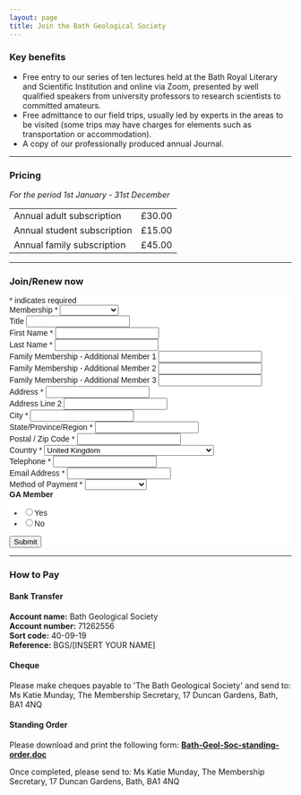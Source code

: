 ```yaml
---
layout: page
title: Join the Bath Geological Society
---
```

<h3>Key benefits</h3>
<ul><li>Free entry to our series of ten lectures held at the Bath Royal Literary and Scientific Institution and online via Zoom, presented by well qualified speakers from university professors to research scientists to committed amateurs.</li>
<li>Free admittance to our field trips, usually led by experts in the areas to be visited (some trips may have charges for elements such as transportation or accommodation).</li>
<li>A copy of our professionally produced annual Journal.</li></ul>
<hr class="full-hr">
<h3>Pricing</h3>
<i>For the period 1st January - 31st December</i>
<table>
<tr>
<td>Annual adult subscription</td><td>£30.00</td>
</tr>
<tr>
<td>Annual student subscription</td><td>£15.00</td>
</tr>
<tr>
<td>Annual family subscription</td><td>£45.00</td>
</tr>
</table>
<hr class="full-hr">
<h3>Join/Renew now</h3>
<!-- Begin Mailchimp Signup Form -->
<link href="//cdn-images.mailchimp.com/embedcode/classic-10_7.css" rel="stylesheet" type="text/css">
<style type="text/css">
	#mc_embed_signup{background:#fff; clear:left; font:14px Helvetica,Arial,sans-serif; }
	/* Add your own Mailchimp form style overrides in your site stylesheet or in this style block.
	   We recommend moving this block and the preceding CSS link to the HEAD of your HTML file. */
</style>
<div id="mc_embed_signup">
<form action="https://docs.google.com/forms/d/e/1FAIpQLSfnpbqZIwATY1ZizGMYz91YUTxRSprSlq0C1zqgpvsQ_kHsUA/formResponse">
    <div id="mc_embed_signup_scroll">
<div class="indicates-required"><span class="asterisk">*</span> indicates required</div>
<div class="mc-field-group">
	<label for="mce-MEMBERSHIP">Membership  <span class="asterisk">*</span>
</label>
	<select name="entry.568178402" class="required" id="mce-MEMBERSHIP">
	<option value=""></option>
	<option value="Individual £30">Individual £30</option>
<option value="Student £15">Student £15</option>
<option value="Family £45">Family £45</option>

	</select>
</div>
<div class="mc-field-group">
	<label for="mce-TITLE">Title </label>
	<input type="text" value="" name="entry.708568919" class="" id="mce-TITLE">
</div>
<div class="mc-field-group">
	<label for="mce-FNAME">First Name  <span class="asterisk">*</span>
</label>
	<input type="text" value="" name="entry.1912063215" class="required" id="mce-FNAME">
</div>
<div class="mc-field-group">
	<label for="mce-LNAME">Last Name  <span class="asterisk">*</span>
</label>
	<input type="text" value="" name="entry.217426343" class="required" id="mce-LNAME">
</div>
<div class="mc-field-group">
	<label for="mce-FAMILY1">Family Membership - Additional Member 1 </label>
	<input type="text" value="" name="entry.1906762947" class="" id="mce-FAMILY1">
</div>
<div class="mc-field-group">
	<label for="mce-FAMILY2">Family Membership - Additional Member 2 </label>
	<input type="text" value="" name="entry.825147072" class="" id="mce-FAMILY2">
</div>
<div class="mc-field-group">
	<label for="mce-FAMILY3">Family Membership - Additional Member 3 </label>
	<input type="text" value="" name="entry.886279228" class="" id="mce-FAMILY3">
</div>
<div class="mc-address-group">
	<div class="mc-field-group">
	    <label for="mce-ADDRESS-addr1">Address  <span class="asterisk">*</span>
</label>
		<input type="text" value="" maxlength="70" name="entry.656297506" id="mce-ADDRESS-addr1" class="required">
	</div>
	<div class="mc-field-group">
	    <label for="mce-ADDRESS-addr2">Address Line 2</label>
		<input type="text" value="" maxlength="70" name="entry.1335825441" id="mce-ADDRESS-addr2">		
	</div>
	<div class="mc-field-group size1of2">
	    <label for="mce-ADDRESS-city">City <span class="asterisk">*</span></label>
		<input type="text" value="" maxlength="40" name="entry.885533383" id="mce-ADDRESS-city" class="required">
	</div>
	<div class="mc-field-group size1of2">
	    <label for="mce-ADDRESS-state">State/Province/Region <span class="asterisk">*</span></label>
	<input type="text" value="" maxlength="20" name="entry.767008683" id="mce-ADDRESS-state" class="required">
	</div>
	<div class="mc-field-group size1of2">
	    <label for="mce-ADDRESS-zip">Postal / Zip Code <span class="asterisk">*</span></label>
		<input type="text" value="" maxlength="10" name="entry.1968573925" id="mce-ADDRESS-zip" class="required">
	</div>
	<div class="mc-field-group size1of2">
	    <label for="mce-ADDRESS-country">Country <span class="asterisk">*</span></label>
		<select name="entry.173105743" id="mce-ADDRESS-country" class="required"><option value="Afghanistan">Afghanistan</option>
<option value="Akrotiri">Akrotiri</option>
<option value="Albania">Albania</option>
<option value="Algeria">Algeria</option>
<option value="American Samoa">American Samoa</option>
<option value="Andorra">Andorra</option>
<option value="Angola">Angola</option>
<option value="Anguilla">Anguilla</option>
<option value="Antarctica">Antarctica</option>
<option value="Antigua and Barbuda">Antigua and Barbuda</option>
<option value="Argentina">Argentina</option>
<option value="Armenia">Armenia</option>
<option value="Aruba">Aruba</option>
<option value="Ashmore and Cartier Islands">Ashmore and Cartier Islands</option>
<option value="Australia">Australia</option>
<option value="Austria">Austria</option>
<option value="Azerbaijan">Azerbaijan</option>
<option value="Bahamas, The">Bahamas, The</option>
<option value="Bahrain">Bahrain</option>
<option value="Bangladesh">Bangladesh</option>
<option value="Barbados">Barbados</option>
<option value="Bassas da India">Bassas da India</option>
<option value="Belarus">Belarus</option>
<option value="Belgium">Belgium</option>
<option value="Belize">Belize</option>
<option value="Benin">Benin</option>
<option value="Bermuda">Bermuda</option>
<option value="Bhutan">Bhutan</option>
<option value="Bolivia">Bolivia</option>
<option value="Bosnia and Herzegovina">Bosnia and Herzegovina</option>
<option value="Botswana">Botswana</option>
<option value="Bouvet Island">Bouvet Island</option>
<option value="Brazil">Brazil</option>
<option value="British Indian Ocean Territory">British Indian Ocean Territory</option>
<option value="British Virgin Islands">British Virgin Islands</option>
<option value="Brunei">Brunei</option>
<option value="Bulgaria">Bulgaria</option>
<option value="Burkina Faso">Burkina Faso</option>
<option value="Burma">Burma</option>
<option value="Burundi">Burundi</option>
<option value="Cambodia">Cambodia</option>
<option value="Cameroon">Cameroon</option>
<option value="Canada">Canada</option>
<option value="Cape Verde">Cape Verde</option>
<option value="Cayman Islands">Cayman Islands</option>
<option value="Central African Republic">Central African Republic</option>
<option value="Chad">Chad</option>
<option value="Chile">Chile</option>
<option value="China">China</option>
<option value="Christmas Island">Christmas Island</option>
<option value="Clipperton Island">Clipperton Island</option>
<option value="Cocos (Keeling) Islands">Cocos (Keeling) Islands</option>
<option value="Colombia">Colombia</option>
<option value="Comoros">Comoros</option>
<option value="Congo, Democratic Republic of the">Congo, Democratic Republic of the</option>
<option value="Congo, Republic of the">Congo, Republic of the</option>
<option value="Cook Islands">Cook Islands</option>
<option value="Coral Sea Islands">Coral Sea Islands</option>
<option value="Costa Rica">Costa Rica</option>
<option value="Cote d'Ivoire">Cote d'Ivoire</option>
<option value="Croatia">Croatia</option>
<option value="Cuba">Cuba</option>
<option value="Cyprus">Cyprus</option>
<option value="Czech Republic">Czech Republic</option>
<option value="Denmark">Denmark</option>
<option value="Dhekelia">Dhekelia</option>
<option value="Djibouti">Djibouti</option>
<option value="Dominica">Dominica</option>
<option value="Dominican Republic">Dominican Republic</option>
<option value="Ecuador">Ecuador</option>
<option value="Egypt">Egypt</option>
<option value="El Salvador">El Salvador</option>
<option value="Equatorial Guinea">Equatorial Guinea</option>
<option value="Eritrea">Eritrea</option>
<option value="Estonia">Estonia</option>
<option value="Ethiopia">Ethiopia</option>
<option value="Europa Island">Europa Island</option>
<option value="Falkland Islands (Islas Malvinas)">Falkland Islands (Islas Malvinas)</option>
<option value="Faroe Islands">Faroe Islands</option>
<option value="Fiji">Fiji</option>
<option value="Finland">Finland</option>
<option value="France">France</option>
<option value="French Guiana">French Guiana</option>
<option value="French Polynesia">French Polynesia</option>
<option value="French Southern and Antarctic Lands">French Southern and Antarctic Lands</option>
<option value="Gabon">Gabon</option>
<option value="Gambia, The">Gambia, The</option>
<option value="Gaza Strip">Gaza Strip</option>
<option value="Georgia">Georgia</option>
<option value="Germany">Germany</option>
<option value="Ghana">Ghana</option>
<option value="Gibraltar">Gibraltar</option>
<option value="Glorioso Islands">Glorioso Islands</option>
<option value="Greece">Greece</option>
<option value="Greenland">Greenland</option>
<option value="Grenada">Grenada</option>
<option value="Guadeloupe">Guadeloupe</option>
<option value="Guam">Guam</option>
<option value="Guatemala">Guatemala</option>
<option value="Guernsey">Guernsey</option>
<option value="Guinea">Guinea</option>
<option value="Guinea-Bissau">Guinea-Bissau</option>
<option value="Guyana">Guyana</option>
<option value="Haiti">Haiti</option>
<option value="Heard Island and McDonald Islands">Heard Island and McDonald Islands</option>
<option value="Holy See (Vatican City)">Holy See (Vatican City)</option>
<option value="Honduras">Honduras</option>
<option value="Hong Kong">Hong Kong</option>
<option value="Hungary">Hungary</option>
<option value="Iceland">Iceland</option>
<option value="India">India</option>
<option value="Indonesia">Indonesia</option>
<option value="Iran">Iran</option>
<option value="Iraq">Iraq</option>
<option value="Ireland">Ireland</option>
<option value="Isle of Man">Isle of Man</option>
<option value="Israel">Israel</option>
<option value="Italy">Italy</option>
<option value="Jamaica">Jamaica</option>
<option value="Jan Mayen">Jan Mayen</option>
<option value="Japan">Japan</option>
<option value="Jersey (Channel Islands)">Jersey (Channel Islands)</option>
<option value="Jordan">Jordan</option>
<option value="Juan de Nova Island">Juan de Nova Island</option>
<option value="Kazakhstan">Kazakhstan</option>
<option value="Kenya">Kenya</option>
<option value="Kiribati">Kiribati</option>
<option value="Korea, North">Korea, North</option>
<option value="Korea, South">Korea, South</option>
<option value="Kuwait">Kuwait</option>
<option value="Kyrgyzstan">Kyrgyzstan</option>
<option value="Laos">Laos</option>
<option value="Latvia">Latvia</option>
<option value="Lebanon">Lebanon</option>
<option value="Lesotho">Lesotho</option>
<option value="Liberia">Liberia</option>
<option value="Libya">Libya</option>
<option value="Liechtenstein">Liechtenstein</option>
<option value="Lithuania">Lithuania</option>
<option value="Luxembourg">Luxembourg</option>
<option value="Macau">Macau</option>
<option value="Macedonia">Macedonia</option>
<option value="Madagascar">Madagascar</option>
<option value="Malawi">Malawi</option>
<option value="Malaysia">Malaysia</option>
<option value="Maldives">Maldives</option>
<option value="Mali">Mali</option>
<option value="Malta">Malta</option>
<option value="Marshall Islands">Marshall Islands</option>
<option value="Martinique">Martinique</option>
<option value="Mauritania">Mauritania</option>
<option value="Mauritius">Mauritius</option>
<option value="Mayotte">Mayotte</option>
<option value="Mexico">Mexico</option>
<option value="Micronesia, Federated States of">Micronesia, Federated States of</option>
<option value="Moldova">Moldova</option>
<option value="Monaco">Monaco</option>
<option value="Mongolia">Mongolia</option>
<option value="Montenegro">Montenegro</option>
<option value="Montserrat">Montserrat</option>
<option value="Morocco">Morocco</option>
<option value="Mozambique">Mozambique</option>
<option value="Namibia">Namibia</option>
<option value="Nauru">Nauru</option>
<option value="Navassa Island">Navassa Island</option>
<option value="Nepal">Nepal</option>
<option value="Netherlands">Netherlands</option>
<option value="Netherlands Antilles">Netherlands Antilles</option>
<option value="New Caledonia">New Caledonia</option>
<option value="New Zealand">New Zealand</option>
<option value="Nicaragua">Nicaragua</option>
<option value="Niger">Niger</option>
<option value="Nigeria">Nigeria</option>
<option value="Niue">Niue</option>
<option value="Norfolk Island">Norfolk Island</option>
<option value="Northern Mariana Islands">Northern Mariana Islands</option>
<option value="Norway">Norway</option>
<option value="Oman">Oman</option>
<option value="Pakistan">Pakistan</option>
<option value="Palau">Palau</option>
<option value="Panama">Panama</option>
<option value="Papua New Guinea">Papua New Guinea</option>
<option value="Paracel Islands">Paracel Islands</option>
<option value="Paraguay">Paraguay</option>
<option value="Peru">Peru</option>
<option value="Philippines">Philippines</option>
<option value="Pitcairn Islands">Pitcairn Islands</option>
<option value="Poland">Poland</option>
<option value="Portugal">Portugal</option>
<option value="Puerto Rico">Puerto Rico</option>
<option value="Qatar">Qatar</option>
<option value="Reunion">Reunion</option>
<option value="Romania">Romania</option>
<option value="Russia">Russia</option>
<option value="Rwanda">Rwanda</option>
<option value="Saint Helena">Saint Helena</option>
<option value="Saint Kitts and Nevis">Saint Kitts and Nevis</option>
<option value="Saint Lucia">Saint Lucia</option>
<option value="Saint Pierre and Miquelon">Saint Pierre and Miquelon</option>
<option value="Saint Vincent and the Grenadines">Saint Vincent and the Grenadines</option>
<option value="Samoa">Samoa</option>
<option value="San Marino">San Marino</option>
<option value="Sao Tome and Principe">Sao Tome and Principe</option>
<option value="Saudi Arabia">Saudi Arabia</option>
<option value="Senegal">Senegal</option>
<option value="Serbia ">Serbia </option>
<option value="Seychelles">Seychelles</option>
<option value="Sierra Leone">Sierra Leone</option>
<option value="Singapore">Singapore</option>
<option value="Slovakia">Slovakia</option>
<option value="Slovenia">Slovenia</option>
<option value="Solomon Islands">Solomon Islands</option>
<option value="Somalia">Somalia</option>
<option value="South Africa">South Africa</option>
<option value="South Georgia and the South Sandwich Islands">South Georgia and the South Sandwich Islands</option>
<option value="Spain">Spain</option>
<option value="Spratly Islands">Spratly Islands</option>
<option value="Sri Lanka">Sri Lanka</option>
<option value="Sudan">Sudan</option>
<option value="Suriname">Suriname</option>
<option value="Svalbard">Svalbard</option>
<option value="Swaziland">Swaziland</option>
<option value="Sweden">Sweden</option>
<option value="Switzerland">Switzerland</option>
<option value="Syria">Syria</option>
<option value="Taiwan">Taiwan</option>
<option value="Tajikistan">Tajikistan</option>
<option value="Tanzania">Tanzania</option>
<option value="Thailand">Thailand</option>
<option value="Timor-Leste">Timor-Leste</option>
<option value="Togo">Togo</option>
<option value="Tokelau">Tokelau</option>
<option value="Tonga">Tonga</option>
<option value="Trinidad and Tobago">Trinidad and Tobago</option>
<option value="Tromelin Island">Tromelin Island</option>
<option value="Tunisia">Tunisia</option>
<option value="Turkey">Turkey</option>
<option value="Turkmenistan">Turkmenistan</option>
<option value="Turks and Caicos Islands">Turks and Caicos Islands</option>
<option value="Tuvalu">Tuvalu</option>
<option value="Uganda">Uganda</option>
<option value="Ukraine">Ukraine</option>
<option value="United Arab Emirates">United Arab Emirates</option>
<option value="United Kingdom" selected="selected">United Kingdom</option>
<option value="USA">USA</option>
<option value="Uruguay">Uruguay</option>
<option value="Uzbekistan">Uzbekistan</option>
<option value="Vanuatu">Vanuatu</option>
<option value="Venezuela">Venezuela</option>
<option value="Vietnam">Vietnam</option>
<option value="Virgin Islands">Virgin Islands</option>
<option value="Wake Island">Wake Island</option>
<option value="Wallis and Futuna">Wallis and Futuna</option>
<option value="West Bank">West Bank</option>
<option value="Western Sahara">Western Sahara</option>
<option value="Yemen">Yemen</option>
<option value="Zambia">Zambia</option>
<option value="Zimbabwe">Zimbabwe</option>
</option></select>
	</div>
</div>
<div class="mc-field-group size1of2">
	<label for="mce-PHONE">Telephone  <span class="asterisk">*</span>
</label>
	<input type="text" name="entry.984083603" class="required" value="" id="mce-PHONE">
</div>
<div class="mc-field-group">
	<label for="mce-EMAIL">Email Address  <span class="asterisk">*</span>
</label>
	<input type="email" value="" name="entry.675380916" class="required email" id="mce-EMAIL">
</div>
<div class="mc-field-group">
	<label for="mce-PAYMENT">Method of Payment  <span class="asterisk">*</span>
</label>
	<select name="entry.757879001" class="required" id="mce-PAYMENT">
	<option value=""></option>
	<option value="Bank transfer">Bank transfer</option>
<option value="Cheque">Cheque</option>
<option value="Standing order">Standing order</option>

	</select>
</div>
<div class="mc-field-group input-group">
    <strong>GA Member </strong>
    <ul><li><input type="radio" value="Yes" name="entry.37701404" id="mce-GAMEMBER-0"><label for="mce-GAMEMBER-0">Yes</label></li>
<li><input type="radio" value="No" name="entry.37701404" id="mce-GAMEMBER-1"><label for="mce-GAMEMBER-1">No</label></li>
</ul>
</div>
	<div id="mce-responses" class="clear">
		<div class="response" id="mce-error-response" style="display:none"></div>
		<div class="response" id="mce-success-response" style="display:none"></div>
	</div>    <!-- real people should not fill this in and expect good things - do not remove this or risk form bot signups-->
    <div style="position: absolute; left: -5000px;" aria-hidden="true"><input type="text" name="b_c51e8148e911135b811360427_053a477a4f" tabindex="-1" value=""></div>
    <div class="clear"><input type="submit" value="Submit" name="subscribe" id="mc-embedded-subscribe" class="button"></div>
    </div>
</form>
</div>
<!--End mc_embed_signup -->

<hr class="full-hr">
<h3>How to Pay</h3>
<div id="bank-transfer-help">
<h4>Bank Transfer</h4>
<p><strong>Account name:</strong> Bath Geological Society<br>
<strong>Account number:</strong> 71262556<br>
<strong>Sort code:</strong> 40-09-19<br>
<strong>Reference:</strong> BGS/[INSERT YOUR NAME]</p>
</div>
<div id="cheque-help">
<h4>Cheque</h4>
<p>Please make cheques payable to 'The Bath Geological Society' and send to: Ms Katie Munday, The Membership Secretary, 17 Duncan Gardens, Bath, BA1 4NQ</p>
</div>
<div id="so-help">
<h4>Standing Order</h4>
<p>Please download and print the following form: <strong><a download href="/assets/Bath-Geol-Soc-standing-order.doc">Bath-Geol-Soc-standing-order.doc</a></strong></p>
<p>Once completed, please send to: Ms Katie Munday, The Membership Secretary, 17 Duncan Gardens, Bath, BA1 4NQ</p>
</div>